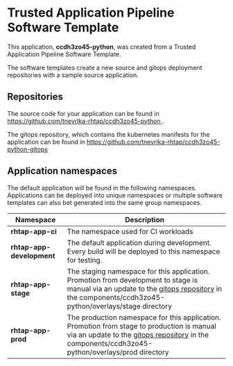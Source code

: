 # Trusted Application Pipeline Software Template

This application, **ccdh3zo45-python**, was created from a Trusted Application Pipeline Software Template.

The software templates create a new source and gitops deployment repositories with a sample source application. 

## Repositories

The source code for your application can be found in [https://github.com/tnevrlka-rhtap/ccdh3zo45-python ](https://github.com/tnevrlka-rhtap/ccdh3zo45-python ).
 
The gitops repository, which contains the kubernetes manifests for the application can be found in 
[https://github.com/tnevrlka-rhtap/ccdh3zo45-python-gitops ](https://github.com/tnevrlka-rhtap/ccdh3zo45-python-gitops ) 

## Application namespaces 

The default application will be found in the following namespaces. Applications can be deployed into unique namespaces or multiple software templates can also bet generated into the same group namespaces.  

|  Namespace   |  Description   |  
| -------- | -------- |
| **rhtap-app-ci** | The namespace used for CI workloads |
| **rhtap-app-development** | The default application during development. Every build will be deployed to this namespace for testing. |
| **rhtap-app-stage** | The staging namespace for this application. Promotion from development to stage is manual via an update to the [gitops repository](https://github.com/tnevrlka-rhtap/ccdh3zo45-python-gitops ) in the components/ccdh3zo45-python/overlays/stage directory |
| **rhtap-app-prod** | The production namespace for this application. Promotion from stage to production is manual via an update to the [gitops repository](https://github.com/tnevrlka-rhtap/ccdh3zo45-python-gitops ) in the components/ccdh3zo45-python/overlays/prod directory |